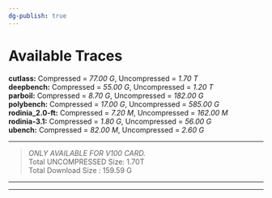 ```yaml
---
dg-publish: true
---
```


# Available Traces

**cutlass:** Compressed = _77.00 G_, Uncompressed = _1.70 T_  
**deepbench:** Compressed = _55.00 G_, Uncompressed = _1.20 T_  
**parboil:** Compressed = _8.70 G_, Uncompressed = _182.00 G_  
**polybench:** Compressed = _17.00 G_, Uncompressed = _585.00 G_  
**rodinia_2.0-ft:** Compressed = _7.20 M_, Uncompressed = _162.00 M_  
**rodinia-3.1:** Compressed = _1.80 G_, Uncompressed = _56.00 G_  
**ubench:** Compressed = _82.00 M_, Uncompressed = _2.60 G_

---

> _ONLY AVAILABLE FOR V100 CARD._  
> Total UNCOMPRESSED Size: 1.70T  
> Total Download Size : 159.59 G

---
---
